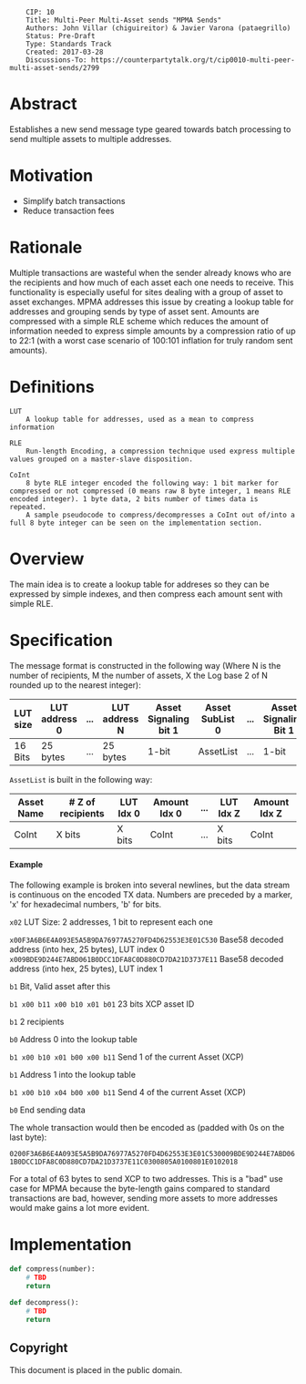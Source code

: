         CIP: 10
        Title: Multi-Peer Multi-Asset sends "MPMA Sends"
        Authors: John Villar (chiguireitor) & Javier Varona (pataegrillo)
        Status: Pre-Draft
        Type: Standards Track
        Created: 2017-03-28
        Discussions-To: https://counterpartytalk.org/t/cip0010-multi-peer-multi-asset-sends/2799

# Abstract

Establishes a new send message type geared towards batch processing to send multiple assets to multiple addresses.


# Motivation

* Simplify batch transactions
* Reduce transaction fees


# Rationale

Multiple transactions are wasteful when the sender already knows who are the recipients and how much of each asset each one needs to receive. This functionality is especially useful for sites dealing with a group of asset to asset exchanges. MPMA addresses this issue by creating a lookup table for addresses and grouping sends by type of asset sent. Amounts are compressed with a simple RLE scheme which reduces the amount of information needed to express simple amounts by a compression ratio of up to 22:1 (with a worst case scenario of 100:101 inflation for truly random sent amounts).


# Definitions

    LUT
        A lookup table for addresses, used as a mean to compress information
        
    RLE
        Run-length Encoding, a compression technique used express multiple values grouped on a master-slave disposition.
        
    CoInt
        8 byte RLE integer encoded the following way: 1 bit marker for compressed or not compressed (0 means raw 8 byte integer, 1 means RLE encoded integer). 1 byte data, 2 bits number of times data is repeated.
        A sample pseudocode to compress/decompresses a CoInt out of/into a full 8 byte integer can be seen on the implementation section.
        
# Overview

The main idea is to create a lookup table for addreses so they can be expressed by simple indexes, and then compress each amount sent with simple RLE.

# Specification

The message format is constructed in the following way (Where N is the number of recipients, M the number of assets, X the Log base 2 of N rounded up to the nearest integer):
 
LUT size|LUT address 0|...|LUT address N|Asset Signaling bit 1|Asset SubList 0|...|Asset Signaling Bit 1|Asset Sublist M|Asset Signaling Bit 0|
--------|-------------|---|-------------|---------------------|---------------|---|---------------------|---------------|---------------------|
 16 Bits|   25 bytes  |...|   25 bytes  |         1-bit       |   AssetList   |...|        1-bit        |   AssetList   |        1-bit        |

`AssetList` is built in the following way:

Asset Name|# Z of recipients|LUT Idx 0|Amount Idx 0|...|LUT Idx Z|Amount Idx Z|
----------|-----------------|---------|------------|---|---------|------------|
  CoInt   |     X bits      |  X bits |    CoInt   |...|  X bits |    CoInt   |


#### Example


The following example is broken into several newlines, but the data stream is continuous on the encoded TX data. Numbers are preceded by a marker, 'x' for hexadecimal numbers, 'b' for bits.

`x02` LUT Size: 2 addresses, 1 bit to represent each one

`x00F3A6B6E4A093E5A5B9DA76977A5270FD4D62553E3E01C530` Base58 decoded address (into hex, 25 bytes), LUT index 0
`x009BDE9D244E7ABD061B0DCC1DFA8C0D880CD7DA21D3737E11` Base58 decoded address (into hex, 25 bytes), LUT index 1

`b1` Bit, Valid asset after this

`b1 x00 b11 x00 b10 x01 b01` 23 bits XCP asset ID

`b1` 2 recipients

`b0` Address 0 into the lookup table

`b1 x00 b10 x01 b00 x00 b11` Send 1 of the current Asset (XCP)

`b1` Address 1 into the lookup table

`b1 x00 b10 x04 b00 x00 b11` Send 4 of the current Asset (XCP)

`b0` End sending data

The whole transaction would then be encoded as (padded with 0s on the last byte):

`0200F3A6B6E4A093E5A5B9DA76977A5270FD4D62553E3E01C530009BDE9D244E7ABD061B0DCC1DFA8C0D880CD7DA21D3737E11C0300805A0100801E0102018`

For a total of 63 bytes to send XCP to two addresses. This is a "bad" use case for MPMA because the byte-length gains compared to standard transactions are bad, however, sending more assets to more addresses would make gains a lot more evident.

# Implementation

```python
def compress(number):
    # TBD
    return
    
def decompress():
    # TBD
    return
```

## Copyright ##

This document is placed in the public domain.
